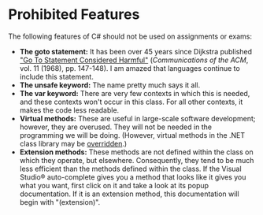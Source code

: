 # Prohibited Features

The following features of C\# should not be used on assignments or
exams:

  - **The goto statement:** It has been over 45 years since Dijkstra
    published ["Go To Statement Considered
    Harmful"](http://www.cs.utexas.edu/users/EWD/ewd02xx/EWD215.PDF)
    (*Communications of the ACM*, vol. 11 (1968), pp. 147-148). I am
    amazed that languages continue to include this statement.
  - **The unsafe keyword:** The name pretty much says it all.
  - **The var keyword:** There are very few contexts in which this is
    needed, and these contexts won't occur in this class. For all other
    contexts, it makes the code less readable.
  - **Virtual methods:** These are useful in large-scale software
    development; however, they are overused. They will not be needed in
    the programming we will be doing. (However, virtual methods in the
    .NET class library may be
    [overridden](/~rhowell/DataStructures/redirect/method-overriding).)
  - **Extension methods:** These methods are not defined within the
    class on which they operate, but elsewhere. Consequently, they tend
    to be much less efficient than the methods defined within the class.
    If the Visual Studio® auto-complete gives you a method that looks
    like it gives you what you want, first click on it and take a look
    at its popup documentation. If it is an extension method, this
    documentation will begin with "(extension)".
